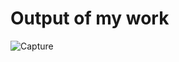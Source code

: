 <h1>Output of my work </h1>

![Capture](https://user-images.githubusercontent.com/107798171/201332248-7b0d2d64-e7c4-4b41-89a2-bf7997d2e907.PNG)
